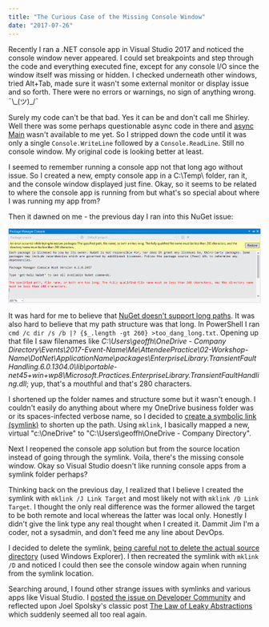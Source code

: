 ```yaml
---
title: "The Curious Case of the Missing Console Window"
date: "2017-07-26"
---
```


Recently I ran a .NET console app in Visual Studio 2017 and noticed the console window never appeared. I could set breakpoints and step through the code and everything executed fine, except for any console I/O since the window itself was missing or hidden. I checked underneath other windows, tried Alt+Tab, made sure it wasn't some external monitor or display issue and so forth. There were no errors or warnings, no sign of anything wrong. ¯\\\_(ツ)\_/¯

Surely my code can't be that bad. Yes it can be and don't call me Shirley. Well there was some perhaps questionable async code in there and [async Main](https://blogs.msdn.microsoft.com/mazhou/2017/05/30/c-7-series-part-2-async-main/) wasn't available to me yet. So I stripped down the code until it was only a single `Console.WriteLine` followed by a `Console.ReadLine`. Still no console window. My original code is looking better at least.

I seemed to remember running a console app not that long ago without issue. So I created a new, empty console app in a C:\\Temp\\ folder, ran it, and the console window displayed just fine. Okay, so it seems to be related to where the console app is running from but what's so special about where I was running my app from?

Then it dawned on me - the previous day I ran into this NuGet issue:

![](images/NugetPathTooLong.png)

It was hard for me to believe that [NuGet doesn't support long paths](https://github.com/NuGet/Home/issues/3324). It was also hard to believe that my path structure was that long. In PowerShell I ran `cmd /c dir /s /b |? {$_.length -gt 260} >too_dang_long.txt`. Opening up that file I saw filenames like _C:\\Users\\geoffh\\OneDrive - Company Directory\\Events\\2017-Event-Name\\Me\\AttendeePractice\\02-Workshop-Name\\DotNet\\ApplicationName\\packages\\EnterpriseLibrary.TransientFaultHandling.6.0.1304.0\\lib\\portable-net45+win+wp8\\Microsoft.Practices.EnterpriseLibrary.TransientFaultHandling.dll_; yup, that's a mouthful and that's 280 characters.

I shortened up the folder names and structure some but it wasn't enough. I couldn't easily do anything about where my OneDrive business folder was or its spaces-infected verbose name, so I decided to [create a symbolic link (symlink)](https://www.howtogeek.com/howto/16226/complete-guide-to-symbolic-links-symlinks-on-windows-or-linux/) to shorten up the path. Using `mklink`, I basically mapped a new, virtual "c:\\OneDrive" to "C:\\Users\\geoffh\\OneDrive - Company Directory".

Next I reopened the console app solution but from the source location instead of going through the symlink. Voila, there's the missing console window. Okay so Visual Studio doesn't like running console apps from a symlink folder perhaps?

Thinking back on the previous day, I realized that I believe I created the symlink with `mklink /J Link Target` and most likely not with `mklink /D Link Target`. I thought the only real difference was the former allowed the target to be both remote and local whereas the latter was local only. Honestly I didn't give the link type any real thought when I created it. Dammit Jim I'm a coder, not a sysadmin, and don't feed me any line about DevOps.

I decided to delete the symlink, [being careful not to delete the actual source directory](https://superuser.com/questions/167076/how-can-i-delete-a-symbolic-link) (used Windows Explorer). I then recreated the symlink with `mklink /D` and noticed I could then see the console window again when running from the symlink location.

Searching around, I found other strange issues with symlinks and various apps like Visual Studio. I [posted the issue on Developer Community](https://developercommunity.visualstudio.com/content/problem/83500/no-console-window-running-solution-from-symbolic-l.html) and reflected upon Joel Spolsky's classic post [The Law of Leaky Abstractions](https://www.joelonsoftware.com/2002/11/11/the-law-of-leaky-abstractions/) which suddenly seemed all too real again.
